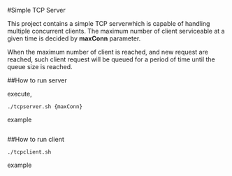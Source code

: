 #Simple TCP Server

This project contains a simple TCP serverwhich is capable of handling multiple concurrent clients. The maximum number of client serviceable at a given time is decided by **maxConn** parameter.

When the maximum  number of client is reached, and new request are reached, such client request will be queued for a period of time until the queue size is reached.

##How to run server

execute, 

```shell
./tcpserver.sh {maxConn}
```
example

```./tcpserver.sh 100
```

##How to run client

```shell
./tcpclient.sh
```
example
```./tcpclient.sh
```







